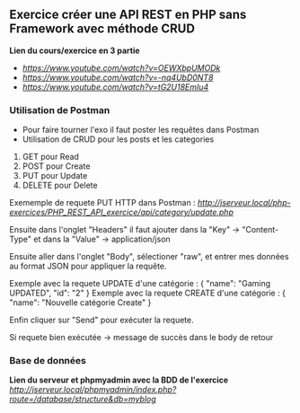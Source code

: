 ## Exercice créer une API REST en PHP sans Framework avec méthode CRUD

**Lien du cours/exercice en 3 partie**

- *https://www.youtube.com/watch?v=OEWXbpUMODk*
- *https://www.youtube.com/watch?v=-nq4UbD0NT8*
- *https://www.youtube.com/watch?v=tG2U18EmIu4*

### Utilisation de Postman

- Pour faire tourner l'exo il faut poster les requêtes dans Postman
- Utilisation de CRUD pour les posts et les categories

1. GET pour Read
2. POST pour Create
3. PUT pour Update
4. DELETE pour Delete

Exememple de requete PUT HTTP dans Postman :
*http://jserveur.local/php-exercices/PHP_REST_API_exercice/api/category/update.php*

Ensuite dans l'onglet "Headers" il faut ajouter dans la "Key" -> "Content-Type" et dans la "Value" -> application/json

Ensuite aller dans l'onglet "Body", sélectioner "raw", et entrer mes données au format JSON pour appliquer la requête.

Exemple avec la requete UPDATE d'une catégorie :
{
"name": "Gaming UPDATED",
"id": "2"
}
Exemple avec la requete CREATE d'une catégorie :
{
"name": "Nouvelle catégorie Create"
}

Enfin cliquer sur "Send" pour exécuter la requete.

Si requete bien exécutée -> message de succès dans le body de retour

### Base de données

**Lien du serveur et phpmyadmin avec la BDD de l'exercice**
*http://jserveur.local/phpmyadmin/index.php?route=/database/structure&db=myblog*
